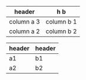  header     | h b        
 ---------- | ---------- 
 column a 3 | column b 1 
 column a 2 | column b 2 


 header | header 
 ------ | ------ 
 a1     | b1     
 a2     | b2     